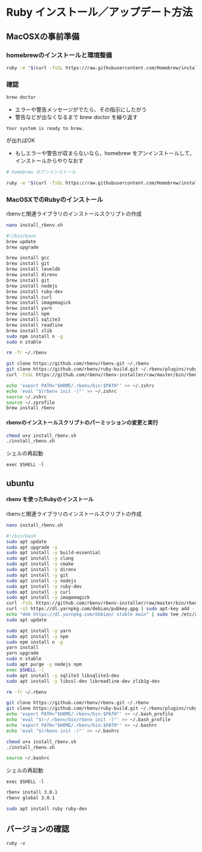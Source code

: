 # Ruby インストール／アップデート方法

## MacOSXの事前準備

### homebrewのインストールと環境整備

```bash
ruby -e "$(curl -fsSL https://raw.githubusercontent.com/Homebrew/install/master/install)"
```

### 確認

```bash
brew doctor
```

* エラーや警告メッセージがでたら、その指示にしたがう
* 警告などが出なくなるまで brew doctor を繰り返す


```
Your system is ready to brew.
```

が出ればOK

* もしエラーや警告が収まらないなら，homebrew をアンインストールして，インストールからやりなおす

```bash
# homebrew のアンインストール

ruby -e "$(curl -fsSL https://raw.githubusercontent.com/Homebrew/install/master/uninstall)"
```

### MacOSXでのRubyのインストール

rbenvと関連ライブラリのインストールスクリプトの作成

```bash
nano install_rbenv.sh
```

```bash
#!/bin/bash
brew update
brew upgrade

brew install gcc
brew install git
brew install leveldb
brew install direnv
brew install git
brew install nodejs
brew install ruby-dev
brew install curl
brew install imagemagick
brew install yarn
brew install npm
brew install sqlite3 
brew install readline
brew install zlib
sudo npm install n -g
sudo n stable

rm -fr ~/.rbenv

git clone https://github.com/rbenv/rbenv.git ~/.rbenv
git clone https://github.com/rbenv/ruby-build.git ~/.rbenv/plugins/ruby-build
curl -fsSL https://github.com/rbenv/rbenv-installer/raw/master/bin/rbenv-doctor | bash

echo 'export PATH="$HOME/.rbenv/bin:$PATH"' >> ~/.zshrc
echo 'eval "$(rbenv init -)"' >> ~/.zshrc
source ~/.zshrc
source ~/.zprofile
brew install rbenv
```

#### rbenvのインストールスクリプトのパーミッションの変更と実行

```bash
chmod u+x install_rbenv.sh
./install_rbenv.sh
```


シェルの再起動

```
exec $SHELL -l
```

## ubuntu

#### rbenv を使ったRubyのインストール
rbenvと関連ライブラリのインストールスクリプトの作成

```bash
nano install_rbenv.sh
```

```bash
#!/bin/bash
sudo apt update
sudo apt upgrade -y
sudo apt install -y build-essential 
sudo apt install -y clang
sudo apt install -y cmake
sudo apt install -y direnv
sudo apt install -y git
sudo apt install -y nodejs
sudo apt install -y ruby-dev
sudo apt install -y curl
sudo apt install -y imagemagick
curl -fsSL https://github.com/rbenv/rbenv-installer/raw/master/bin/rbenv-doctor | bash
curl -sS https://dl.yarnpkg.com/debian/pubkey.gpg | sudo apt-key add -
echo "deb https://dl.yarnpkg.com/debian/ stable main" | sudo tee /etc/apt/sources.list.d/yarn.list
sudo apt update

sudo apt install -y yarn
sudo apt install -y npm
sudo npm install n -g
yarn install
yarn upgrade
sudo n stable
sudo apt purge -y nodejs npm
exec $SHELL -l
sudo apt install -y sqlite3 libsqlite3-dev
sudo apt install -y libssl-dev libreadline-dev zlib1g-dev

rm -fr ~/.rbenv

git clone https://github.com/rbenv/rbenv.git ~/.rbenv
git clone https://github.com/rbenv/ruby-build.git ~/.rbenv/plugins/ruby-build
echo 'export PATH="$HOME/.rbenv/bin:$PATH"' >> ~/.bash_profile
echo 'eval "$(~/.rbenv/bin/rbenv init -)"' >> ~/.bash_profile
echo 'export PATH="$HOME/.rbenv/bin:$PATH"' >> ~/.bashrc
echo 'eval "$(rbenv init -)"' >> ~/.bashrc

```

```bash
chmod u+x install_rbenv.sh
./install_rbenv.sh

source ~/.bashrc
```
シェルの再起動

```
exec $SHELL -l
```


```bash
rbenv install 3.0.1
rbenv global 3.0.1
```





```bash
sudo apt install ruby ruby-dev
```

## バージョンの確認

```
ruby -v
```

